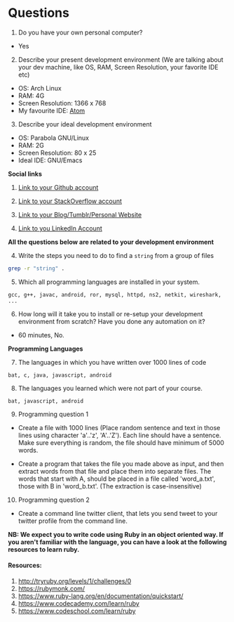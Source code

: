 # Questions

1. Do you have your own personal computer?
- Yes

2. Describe your present development environment (We are talking about your dev machine, like OS, RAM, Screen Resolution, your favorite IDE etc)
- OS: Arch Linux
- RAM: 4G
- Screen Resolution: 1366 x 768
- My favourite IDE: [Atom](https://atom.io)

3. Describe your ideal development environment
- OS: Parabola GNU/Linux
- RAM: 2G
- Screen Resolution: 80 x 25
- Ideal IDE: GNU/Emacs

**Social links**

1. [Link to your Github account](https://github.com/SpEcHiDe)

2. [Link to your StackOverflow account](http://stackoverflow.com/users/4723940/spechide)

3. [Link to your Blog/Tumblr/Personal Website](https://shrimadhavuk.me/)

4. [Link to you LinkedIn Account](https://www.linkedin.com/in/shrimadhav)

**All the questions below are related to your development environment**

4. Write the steps you need to do to find a `string` from a group of files
```sh
grep -r "string" .
```

5. Which all programming languages are installed in your system.
```question
gcc, g++, javac, android, ror, mysql, httpd, ns2, netkit, wireshark, ...
```

6. How long will it take you to install or re-setup your development environment from scratch? Have you done any automation on it?
- 60 minutes, No.

**Programming Languages**

7. The languages in which you have written over 1000 lines of code
```ext
bat, c, java, javascript, android
```

8. The languages you learned which were not part of your course.
```ext
bat, javascript, android
```

9. Programming question 1

  * Create a file with 1000 lines (Place random sentence and text in those lines using character 'a'..'z', 'A'..'Z'). Each line should have a sentence. Make sure everything is random, the file should have minimum of 5000 words.

  * Create a program that takes the file you made above as input, and then extract words from that file and place them into separate files. The words that start with A, should be placed in a file called 'word_a.txt', those with B in 'word_b.txt'. (The extraction is case-insensitive)

10. Programming question 2

  * Create a command line twitter client, that lets you send tweet to your twitter profile from the command line.


  **NB: We expect you to write code using Ruby in an object oriented way. If you aren't familiar with the language, you can have a look at the following resources to learn ruby.**

  #### Resources:
  1. http://tryruby.org/levels/1/challenges/0
  2. https://rubymonk.com/
  3. https://www.ruby-lang.org/en/documentation/quickstart/
  4. https://www.codecademy.com/learn/ruby
  5. https://www.codeschool.com/learn/ruby
